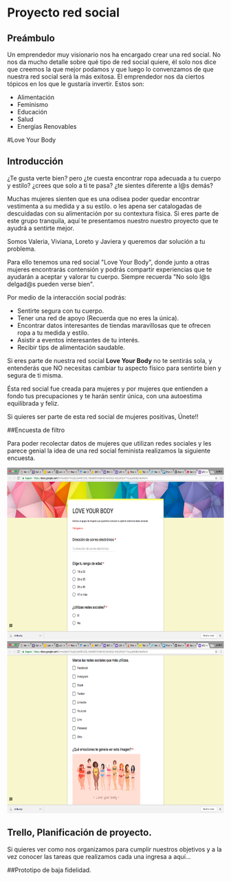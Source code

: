 # Proyecto red social

## Preámbulo

Un emprendedor muy visionario nos ha encargado crear una red social. No nos da mucho detalle sobre qué tipo de red social quiere, él solo nos dice que creemos la que mejor podamos y que luego lo convenzamos de que nuestra red social será la más exitosa. El emprendedor nos da ciertos tópicos en los que le gustaría invertir. Estos son:

- Alimentación
- Feminismo
- Educación
- Salud
- Energías Renovables


#Love Your Body

## Introducción

¿Te gusta verte bien? pero ¿te cuesta encontrar ropa adecuada a tu cuerpo y estilo? ¿crees que solo a ti te pasa? ¿te sientes diferente a l@s demás?

Muchas mujeres sienten que es una odisea poder quedar encontrar vestimenta a su medida y a su estilo. o les apena ser catalogadas de descuidadas con su alimentación por su contextura física. Si eres parte de este grupo tranquila, aquí te presentamos nuestro nuestro proyecto que te ayudrá a sentirte mejor.

Somos Valeria, Viviana, Loreto y Javiera y queremos dar solución a tu problema.

Para ello tenemos una red social "Love Your Body", donde junto a otras mujeres encontrarás contensión y podrás compartir experiencias que te ayudarán a aceptar y valorar tu cuerpo. 
Siempre recuerda "No solo l@s delgad@s pueden verse bien".

Por medio de la interacción social podrás:

- Sentirte segura con tu cuerpo.
- Tener una red de apoyo (Recuerda que no eres la única).
- Encontrar datos interesantes de tiendas maravillosas que te ofrecen      ropa a tu medida y estilo.
- Asistir a eventos interesantes de tu interés.
- Recibir tips de alimentación saudable.

Si eres parte de nuestra red social **Love Your Body** no te sentirás sola, y entenderás que NO necesitas cambiar tu aspecto físico para sentirte bien y segura de ti misma.

Ésta red social fue creada para mujeres y por mujeres que entienden a fondo tus precupaciones y te harán sentir única, con una autoestima equilibrada y feliz.

Si quieres ser parte de esta red social de mujeres positivas, Únete!!

##Encuesta de filtro

Para poder recolectar datos de mujeres que utilizan redes sociales y les parece genial la idea de una red social feminista realizamos la siguiente encuesta.

<img src="img/encuesta.png"  height="400" alt="encuesta"/>
<img src="img/encuesta2.png"  height="400" alt="encuesta2"/>

## Trello, Planificación de proyecto.

Si quieres ver como nos organizamos para cumplir nuestros objetivos y a la vez conocer las tareas que realizamos cada una ingresa a aquí...



##Prototipo de baja fidelidad.






